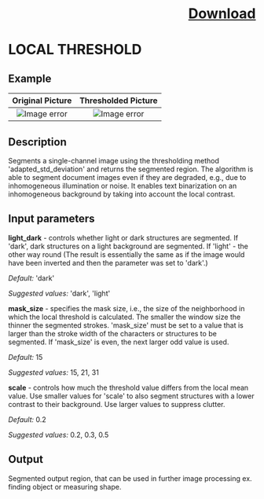 # <p align="right"><a class="github-button" aria-label="Download ntkme/github-buttons on GitHub" href="https://github.com/Balluff-BVS/TestScripts/raw/master/LocalThreshold/local_threshold.zip" data-icon="octicon-cloud-download">Download</a></p>

LOCAL THRESHOLD
===========
Example
---------
Original Picture             | Thresholded Picture
:-------------------------:|:-------------------------:
![Image error](https://github.com/Balluff-BVS/TestScripts/blob/master/LocalThreshold/original.png?raw=true)  |  ![Image error](https://github.com/Balluff-BVS/TestScripts/blob/master/LocalThreshold/local_threshold.png?raw=true)

Description
----------
Segments a single-channel image using the thresholding method 'adapted_std_deviation' and returns the segmented region. 
The algorithm is able to segment document images even if they are degraded, e.g., due to inhomogeneous illumination or noise. It enables text binarization on an inhomogeneous background by taking into account the local contrast.

Input parameters
----------
 **light_dark** - controls whether light or dark structures are segmented. If 'dark', dark structures on a light background are segmented. If 'light' - the other way round (The result is essentially the same as if the image would have been inverted and then the parameter was set to 'dark'.)
 
 *Default:* 'dark'
 
 *Suggested values:* 'dark', 'light'
 
 **mask_size** - specifies the mask size, i.e., the size of the neighborhood in which the local threshold is calculated. The smaller the window size the thinner the segmented strokes. 'mask_size' must be set to a value that is larger than the stroke width of the characters or structures to be segmented. If 'mask_size' is even, the next larger odd value is used.
 
 *Default:* 15
 
 *Suggested values:* 15, 21, 31
 
 **scale** - controls how much the threshold value differs from the local mean value. Use smaller values for 'scale' to also segment structures with a lower contrast to their background. Use larger values to suppress clutter.
 
 *Default:* 0.2
 
 *Suggested values:* 0.2, 0.3, 0.5
 
Output
--------
Segmented output region, that can be used in further image processing ex. finding object or measuring shape.
